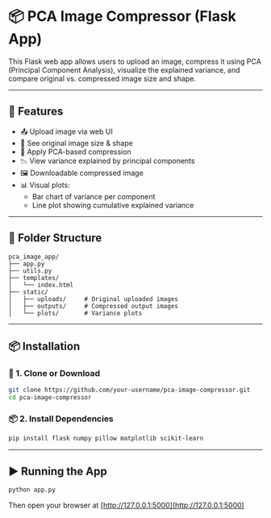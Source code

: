 # 📦 PCA Image Compressor (Flask App)

This Flask web app allows users to upload an image, compress it using PCA (Principal Component Analysis), visualize the explained variance, and compare original vs. compressed image size and shape.

---

## 🚀 Features

- 📤 Upload image via web UI  
- 📏 See original image size & shape  
- 🧠 Apply PCA-based compression  
- 📉 View variance explained by principal components  
- 🖼️ Downloadable compressed image  
- 📊 Visual plots:
  - Bar chart of variance per component
  - Line plot showing cumulative explained variance

---

## 📂 Folder Structure

```
pca_image_app/
├── app.py
├── utils.py
├── templates/
│   └── index.html
├── static/
│   ├── uploads/     # Original uploaded images
│   ├── outputs/     # Compressed output images
│   └── plots/       # Variance plots
```

---

## 📦 Installation

### 🔧 1. Clone or Download

```bash
git clone https://github.com/your-username/pca-image-compressor.git
cd pca-image-compressor
```

### 📦 2. Install Dependencies

```bash
pip install flask numpy pillow matplotlib scikit-learn
```

---

## ▶️ Running the App

```bash
python app.py
```

Then open your browser at [http://127.0.0.1:5000](http://127.0.0.1:5000)
```
